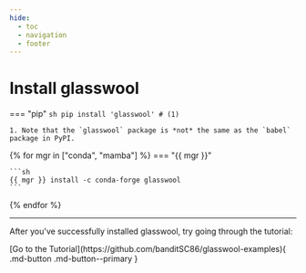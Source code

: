 ```yaml
---
hide:
  - toc
  - navigation
  - footer
---
```


# Install glasswool

=== "pip"
`sh
    pip install 'glasswool' # (1)
    `

    1. Note that the `glasswool` package is *not* the same as the `babel` package in PyPI.

{% for mgr in ["conda", "mamba"] %}
=== "{{ mgr }}"

    ```sh
    {{ mgr }} install -c conda-forge glasswool
    ```

{% endfor %}

---

After you've successfully installed glasswool, try going through the tutorial:

<div class="install-tutorial-button" markdown>
[Go to the Tutorial](https://github.com/banditSC86/glasswool-examples){ .md-button .md-button--primary }
</div>
